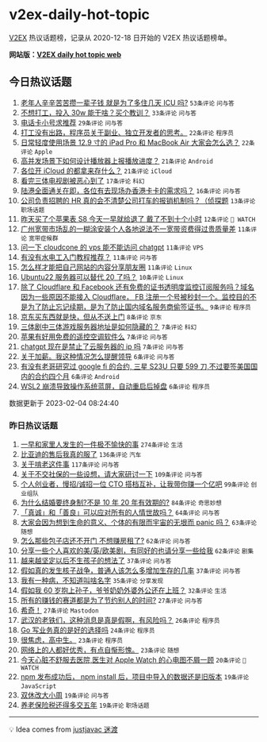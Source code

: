 # v2ex-daily-hot-topic

[V2EX](https://www.v2ex.com/) 热议话题榜，记录从 2020-12-18 日开始的 V2EX 热议话题榜单。

**网站版：[V2EX daily hot topic web](https://boojack.github.io/v2ex-daily-hot-topic-web/)**

## 今日热议话题

<!-- TODAY BEGIN -->

1. [老年人辛辛苦苦攒一辈子钱 就是为了多住几天 ICU 吗?](https://www.v2ex.com/t/913080) `53条评论` `问与答`
1. [不想打工，投入 30w 能干啥？买个教训？](https://www.v2ex.com/t/913106) `33条评论` `问与答`
1. [电话卡小号求推荐](https://www.v2ex.com/t/913135) `29条评论` `问与答`
1. [打工没有出路，程序员关于副业、独立开发者的思考。](https://www.v2ex.com/t/913117) `22条评论` `程序员`
1. [日常轻度使用场景 12.9 寸的 iPad Pro 和 MacBook Air 大家会怎么选？](https://www.v2ex.com/t/913090) `22条评论` `Apple`
1. [高并发场景下如何设计播放器上报播放进度？](https://www.v2ex.com/t/913096) `21条评论` `Android`
1. [各位开 iCloud 的都拿来存什么？](https://www.v2ex.com/t/913094) `21条评论` `iCloud`
1. [看完三体电视剧被恶心到了](https://www.v2ex.com/t/913149) `17条评论` `科幻`
1. [陆港全面通关在即，各位有去现场办香港卡卡的需求吗？](https://www.v2ex.com/t/913116) `16条评论` `问与答`
1. [公司负责招聘的 HR 真的会不清楚公司打车的报销机制吗？（侦探题](https://www.v2ex.com/t/913137) `13条评论` `职场话题`
1. [昨天买了个苹果表 S8 今天一早就给退了 戴了不到十个小时](https://www.v2ex.com/t/913108) `12条评论` ` WATCH`
1. [广州宽带市场乱的一糊涂安装个人各地说法不一宽带资费得过贵质量差](https://www.v2ex.com/t/913123) `11条评论` `宽带症候群`
1. [问一下 cloudcone 的 vps 能不能访问 chatgpt](https://www.v2ex.com/t/913118) `11条评论` `VPS`
1. [有没有水电工入门教程推荐？](https://www.v2ex.com/t/913110) `11条评论` `问与答`
1. [怎么样才能把自己网站的内容分享朋友圈](https://www.v2ex.com/t/913088) `11条评论` `Linux`
1. [Ubuntu22 服务器可以替代 20 了吗？](https://www.v2ex.com/t/913085) `10条评论` `Linux`
1. [除了 Cloudflare 和 Facebook 还有免费的证书透明度监控订阅服务吗？域名因为一些原因不能接入 Cloudflare， FB 注册一个号被秒封一个。监控目的不是为了防止忘记续期，是为了防止国内域名服务商偷签证书。](https://www.v2ex.com/t/913113) `9条评论` `程序员`
1. [京东买东西就是快，但从不送上门](https://www.v2ex.com/t/913121) `8条评论` `京东`
1. [三体剧中三体游戏服务器地址是如何隐藏的？](https://www.v2ex.com/t/913138) `7条评论` `科幻`
1. [苹果有好用免费的遥控空调软件么](https://www.v2ex.com/t/913127) `7条评论` `问与答`
1. [chatgpt 现在是禁止了云服务器的 ip 吗](https://www.v2ex.com/t/913083) `7条评论` `问与答`
1. [关于加薪。我这种情况怎么提醒领导](https://www.v2ex.com/t/913142) `6条评论` `问与答`
1. [有没有老哥研究过 google fi 的合约, 三星 S23U 只要 599 刀,不过要签美国国内的合约四个月](https://www.v2ex.com/t/913125) `6条评论` `Android`
1. [WSL2 崩溃导致操作系统蓝屏，自动重启后掉盘](https://www.v2ex.com/t/913107) `6条评论` `程序员`

数据更新于 2023-02-04 08:24:40

<!-- TODAY END -->

### 昨日热议话题

<!-- YESTERDAY BEGIN -->

1. [一早和家里人发生的一件极不愉快的事](https://www.v2ex.com/t/912850) `274条评论` `生活`
1. [比亚迪的售后我真的服了](https://www.v2ex.com/t/912817) `136条评论` `汽车`
1. [关于啃老这件事](https://www.v2ex.com/t/912784) `117条评论` `问与答`
1. [关于不交社保的一些设想，请大家研讨一下](https://www.v2ex.com/t/912787) `109条评论` `问与答`
1. [个人创业者，慢招/诚招一位 CTO 搭档互补，让我带你赚一个亿吧](https://www.v2ex.com/t/912783) `99条评论` `创业组队`
1. [为什么结婚要终身制?不是 10 年 20 年有效期的?](https://www.v2ex.com/t/912854) `84条评论` `奇思妙想`
1. [「真诚」和「善良」可以应对所有的人情世故吗？](https://www.v2ex.com/t/912773) `64条评论` `问与答`
1. [大家会因为想到生命的意义、个体的有限而宇宙的无垠而 panic 吗？](https://www.v2ex.com/t/912867) `63条评论` `随想`
1. [怎么那些包子店还不开门 不想赚房租了?](https://www.v2ex.com/t/912756) `62条评论` `问与答`
1. [分享一些个人喜欢的美/英/欧美剧，有同好的也请分享一些给我](https://www.v2ex.com/t/912878) `62条评论` `剧集`
1. [越来越坚定以后不生孩子的想法了](https://www.v2ex.com/t/912898) `37条评论` `问与答`
1. [假如真的发生核子战争，普通人该怎么多增加生存的几率](https://www.v2ex.com/t/912870) `37条评论` `问与答`
1. [我有一种病，不知道叫啥名字](https://www.v2ex.com/t/912972) `35条评论` `分享发现`
1. [假如我 60 岁抱上孙子，爷爷奶奶外婆外公还在上班？](https://www.v2ex.com/t/912879) `32条评论` `生活`
1. [所有的赚钱的赛道都是为了节约别人的时间?](https://www.v2ex.com/t/912930) `27条评论` `问与答`
1. [希奇！](https://www.v2ex.com/t/912894) `27条评论` `Mastodon`
1. [武汉的老铁们，这种消息是真是假啊，有风险吗？](https://www.v2ex.com/t/912821) `26条评论` `程序员`
1. [Go 写业务真的是好的选择吗](https://www.v2ex.com/t/912958) `24条评论` `程序员`
1. [很焦虑，高中生。](https://www.v2ex.com/t/913073) `23条评论` `程序员`
1. [网络上的人都好优秀，有点自惭形愧。](https://www.v2ex.com/t/912996) `23条评论` `随想`
1. [今天心脏不舒服去医院,医生对 Apple Watch 的心电图不屑一顾](https://www.v2ex.com/t/913069) `20条评论` ` WATCH`
1. [npm 发布成功后， npm install 后，项目中导入的数据还是旧版本](https://www.v2ex.com/t/913019) `19条评论` `JavaScript`
1. [双休改大小周](https://www.v2ex.com/t/912809) `19条评论` `问与答`
1. [养老保险税还得多交五年](https://www.v2ex.com/t/912782) `19条评论` `职场话题`

<!-- YESTERDAY END -->

---

💡 Idea comes from [justjavac 迷渡](https://github.com/justjavac/)
